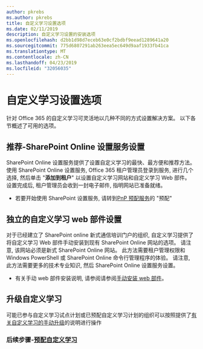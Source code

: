 ```yaml
---
author: pkrebs
ms.author: pkrebs
title: 自定义学习设置选项
ms.date: 02/11/2019
description: 自定义学习设置的安装选项
ms.openlocfilehash: d2bb1d98d7eceb63e0cf2bdbf9eead1289641a20
ms.sourcegitcommit: 775d6807291ab263eea5ec649d9aaf1933fb41ca
ms.translationtype: MT
ms.contentlocale: zh-CN
ms.lasthandoff: 04/23/2019
ms.locfileid: "32056035"
---
```

# <a name="custom-learning-setup-options"></a>自定义学习设置选项
针对 Office 365 的自定义学习可灵活地以几种不同的方式设置解决方案。 以下各节概述了可用的选项。

## <a name="recommended---sharepoint-online-provisioning-service-setup"></a>推荐-SharePoint Online 设置服务设置 
SharePoint Online 设置服务提供了设置自定义学习的最快、最方便和推荐方法。 使用 SharePoint Online 设置服务, Office 365 租户管理员登录到服务, 进行几个选择, 然后单击 "**添加到租户**" 以设置自定义学习网站和自定义学习 Web 部件。 设置完成后, 租户管理员会收到一封电子邮件, 指明网站已准备就绪。 

- 若要开始使用 SharePoint 设置服务, 请转到[PnP 预配服务](custom_provision.md)的 "预配"   

## <a name="stand-alone-custom-learning-web-part-setup"></a>独立的自定义学习 web 部件设置
对于已经建立了 SharePoint online 新式通信培训门户的组织, 自定义学习提供了将自定义学习 Web 部件手动安装到现有 SharePoint Online 网站的选项。 请注意, 该网站必须是新式 SharePoint Online 网站。 此方法需要租户管理权限和 Windows PowerShell 或 SharePoint Online 命令行管理程序的体验。 请注意, 此方法需要更多的技术专业知识, 然后 SharePoint Online 设置服务设置。

- 有关手动 web 部件安装说明, 请参阅请参阅[手动安装 web 部件](custom_manualsetup.md)。 

## <a name="upgrade-custom-learning"></a>升级自定义学习
可能已参与自定义学习试点计划或已预配自定义学习计划的组织可以按照提供了[有关自定义学习的手动升级](custom_upgrade.md)的说明进行操作    

### <a name="next-steps---provision-custom-learningcustomprovisionmd"></a>后续步骤-[预配自定义学习](custom_provision.md)
